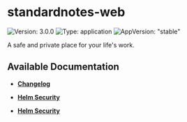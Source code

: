 # standardnotes-web

![Version: 3.0.0](https://img.shields.io/badge/Version-3.0.0-informational?style=flat-square) ![Type: application](https://img.shields.io/badge/Type-application-informational?style=flat-square) ![AppVersion: "stable"](https://img.shields.io/badge/AppVersion-"stable"-informational?style=flat-square)

A safe and private place for your life's work.

## Available Documentation

- [**Changelog**](CHANGELOG)

- [**Helm Security**](container-security)

- [**Helm Security**](helm-security)

